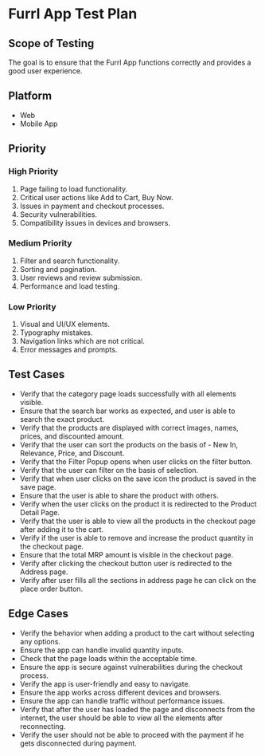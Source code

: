 # Furrl App Test Plan

## Scope of Testing
The goal is to ensure that the Furrl App functions correctly and provides a good user experience.

## Platform
- Web
- Mobile App

## Priority

### High Priority
1. Page failing to load functionality.
2. Critical user actions like Add to Cart, Buy Now.
3. Issues in payment and checkout processes.
4. Security vulnerabilities.
5. Compatibility issues in devices and browsers.

### Medium Priority
1. Filter and search functionality.
2. Sorting and pagination.
3. User reviews and review submission.
4. Performance and load testing.

### Low Priority
1. Visual and UI/UX elements.
2. Typography mistakes.
3. Navigation links which are not critical.
4. Error messages and prompts.

## Test Cases
- Verify that the category page loads successfully with all elements visible.
- Ensure that the search bar works as expected, and user is able to search the exact product.
- Verify that the products are displayed with correct images, names, prices, and discounted amount.
- Verify that the user can sort the products on the basis of - New In, Relevance, Price, and Discount.
- Verify that the Filter Popup opens when user clicks on the filter button.
- Verify that the user can filter on the basis of selection.
- Verify that when user clicks on the save icon the product is saved in the save page.
- Ensure that the user is able to share the product with others.
- Verify when the user clicks on the product it is redirected to the Product Detail Page.
- Verify that the user is able to view all the products in the checkout page after adding it to the cart.
- Verify if the user is able to remove and increase the product quantity in the checkout page.
- Ensure that the total MRP amount is visible in the checkout page.
- Verify after clicking the checkout button user is redirected to the Address page.
- Verify after user fills all the sections in address page he can click on the place order button.

## Edge Cases
- Verify the behavior when adding a product to the cart without selecting any options.
- Ensure the app can handle invalid quantity inputs.
- Check that the page loads within the acceptable time.
- Ensure the app is secure against vulnerabilities during the checkout process.
- Verify the app is user-friendly and easy to navigate.
- Ensure the app works across different devices and browsers.
- Ensure the app can handle traffic without performance issues.
- Verify that after the user has loaded the page and disconnects from the internet, the user should be able to view all the elements after reconnecting.
- Verify the user should not be able to proceed with the payment if he gets disconnected during payment.
